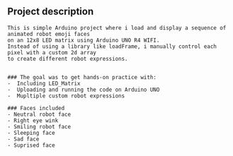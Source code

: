 ## Project description

    This is simple Arduino project where i load and display a sequence of animated robot emoji faces
    on an 12x8 LED matrix using Arduino UNO R4 WIFI.
    Instead of using a library like loadFrame, i manually control each pixel with a custom 2d array
    to create different robot expressions.


    ### The goal was to get hands-on practice with:
    -  Including LED_Matrix
    -  Uploading and running the code on Arduino UNO
    -  Mupltiple custom robot expressions

    ### Faces included
    - Neutral robot face
    - Right eye wink
    - Smiling robot face
    - Sleeping face
    - Sad face
    - Suprised face
